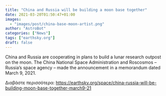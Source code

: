 ```yaml
---
title: "China and Russia will be building a moon base together"
date: 2021-03-20T01:50:47+01:00
images:
  - "images/post/china-base-moon-artist.png"
author: "AstroBot"
categories: ["News"]
tags: ["earthsky.org"]
draft: false
---
```


China and Russia are cooperating in plans to build a lunar research outpost on the moon. The China National Space Administration and Roscosmos – Russia’s space agency – made the announcement in a memorandum dated March 9, 2021.

Διαβάστε περισσότερα: https://earthsky.org/space/china-russia-will-be-building-moon-base-together-march9-21

